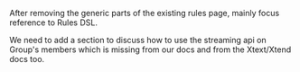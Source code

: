 After removing the generic parts of the existing rules page, mainly focus reference to Rules DSL.

We need to add a section to discuss how to use the streaming api on Group's members which is missing from our docs and from the Xtext/Xtend docs too.